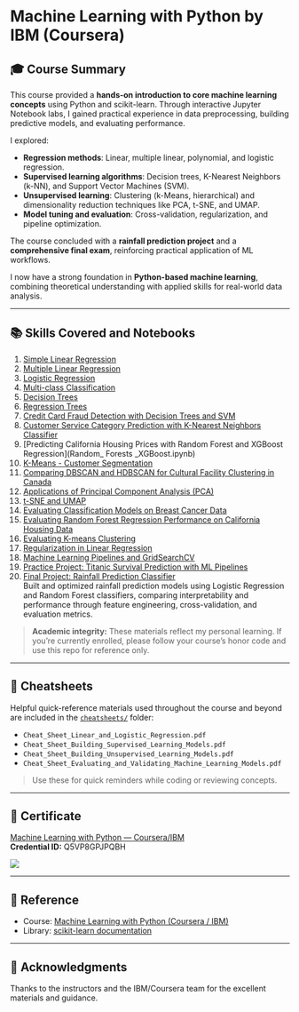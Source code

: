 # Machine Learning with Python by IBM (Coursera)

## 🎓 Course Summary

This course provided a **hands-on introduction to core machine learning concepts** using Python and scikit-learn. Through interactive Jupyter Notebook labs, I gained practical experience in data preprocessing, building predictive models, and evaluating performance.

I explored:  
- **Regression methods**: Linear, multiple linear, polynomial, and logistic regression.  
- **Supervised learning algorithms**: Decision trees, K-Nearest Neighbors (k-NN), and Support Vector Machines (SVM).  
- **Unsupervised learning**: Clustering (k-Means, hierarchical) and dimensionality reduction techniques like PCA, t-SNE, and UMAP.  
- **Model tuning and evaluation**: Cross-validation, regularization, and pipeline optimization.

The course concluded with a **rainfall prediction project** and a **comprehensive final exam**, reinforcing practical application of ML workflows.

I now have a strong foundation in **Python-based machine learning**, combining theoretical understanding with applied skills for real-world data analysis.

---

## 📚 Skills Covered and Notebooks

1. [Simple Linear Regression](Simple-Linear-Regression.ipynb)
2. [Multiple Linear Regression](Mulitple-Linear-Regression.ipynb)
3. [Logistic Regression](Logistic_Regression.ipynb)
4. [Multi-class Classification](Multi-class_Classification.ipynb)
5. [Decision Trees](Decision_trees.ipynb)
6. [Regression Trees](Regression_Trees_Taxi_Tip.ipynb)
7. [Credit Card Fraud Detection with Decision Trees and SVM](decision_tree_svm_ccFraud.ipynb)
8. [Customer Service Category Prediction with K-Nearest Neighbors Classifier](KNN_Classification.ipynb)
9. [Predicting California Housing Prices with Random Forest and XGBoost Regression](Random_ Forests _XGBoost.ipynb)
10. [K-Means - Customer Segmentation](K-Means-Customer-Seg.ipynb)
11. [Comparing DBSCAN and HDBSCAN for Cultural Facility Clustering in Canada](Comparing_DBScan_HDBScan.ipynb)
12. [Applications of Principal Component Analysis (PCA)](PCA.ipynb)
13. [t-SNE and UMAP](tSNE_UMAP.ipynb)
14. [Evaluating Classification Models on Breast Cancer Data](Evaluating_Classification_Models.ipynb)
15. [Evaluating Random Forest Regression Performance on California Housing Data](Evaluating_random_forest.ipynb)
16. [Evaluating K-means Clustering](Evaluating_k-means_clustering.ipynb)
17. [Regularization in Linear Regression](Regularization_in_LinearRegression.ipynb)
18. [Machine Learning Pipelines and GridSearchCV](ML_Pipelines_and_GridSearchCV.ipynb)
19. [Practice Project: Titanic Survival Prediction with ML Pipelines](Practice_Project.ipynb)
20. [Final Project: Rainfall Prediction Classifier](FinalProject_AUSWeather.ipynb)  
    Built and optimized rainfall prediction models using Logistic Regression and Random Forest classifiers, comparing interpretability and performance through feature engineering, cross-validation, and evaluation metrics.


> **Academic integrity:** These materials reflect my personal learning. If you’re currently enrolled, please follow your course’s honor code and use this repo for reference only.

---

## 🧾 Cheatsheets

Helpful quick-reference materials used throughout the course and beyond are included in the [`cheatsheets/`](cheatsheets/) folder:

- `Cheat_Sheet_Linear_and_Logistic_Regression.pdf`
- `Cheat_Sheet_Building_Supervised_Learning_Models.pdf`
- `Cheat_Sheet_Building_Unsupervised_Learning_Models.pdf`
- `Cheat_Sheet_Evaluating_and_Validating_Machine_Learning_Models.pdf`

> Use these for quick reminders while coding or reviewing concepts.

---

## 📜 Certificate

[Machine Learning with Python — Coursera/IBM](https://coursera.org/share/29585096357e40401c4f1a01e46365db)  
**Credential ID:** Q5VP8GPJPQBH  

![](https://s3.amazonaws.com/coursera_assets/meta_images/generated/CERTIFICATE_LANDING_PAGE/CERTIFICATE_LANDING_PAGE~Q5VP8GPJPQBH/CERTIFICATE_LANDING_PAGE~Q5VP8GPJPQBH.jpeg)

---

## 📎 Reference

- Course: [Machine Learning with Python (Coursera / IBM)](https://www.coursera.org/learn/machine-learning-with-python)
- Library: [scikit-learn documentation](https://scikit-learn.org/stable/)

---

## 🙌 Acknowledgments

Thanks to the instructors and the IBM/Coursera team for the excellent materials and guidance.
